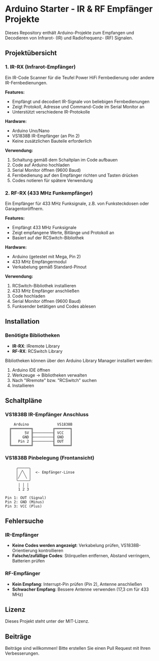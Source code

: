 # Arduino Starter - IR & RF Empfänger Projekte

Dieses Repository enthält Arduino-Projekte zum Empfangen und Decodieren von Infrarot- (IR) und Radiofrequenz- (RF) Signalen.

## Projektübersicht

### 1. IR-RX (Infrarot-Empfänger)
Ein IR-Code Scanner für die Teufel Power HiFi Fernbedienung oder andere IR-Fernbedienungen.

**Features:**
- Empfängt und decodiert IR-Signale von beliebigen Fernbedienungen
- Zeigt Protokoll, Adresse und Command-Code im Serial Monitor an
- Unterstützt verschiedene IR-Protokolle

**Hardware:**
- Arduino Uno/Nano
- VS1838B IR-Empfänger (an Pin 2)
- Keine zusätzlichen Bauteile erforderlich

**Verwendung:**
1. Schaltung gemäß dem Schaltplan im Code aufbauen
2. Code auf Arduino hochladen
3. Serial Monitor öffnen (9600 Baud)
4. Fernbedienung auf den Empfänger richten und Tasten drücken
5. Codes notieren für spätere Verwendung

### 2. RF-RX (433 MHz Funkempfänger)
Ein Empfänger für 433 MHz Funksignale, z.B. von Funksteckdosen oder Garagentoröffnern.

**Features:**
- Empfängt 433 MHz Funksignale
- Zeigt empfangene Werte, Bitlänge und Protokoll an
- Basiert auf der RCSwitch-Bibliothek

**Hardware:**
- Arduino (getestet mit Mega, Pin 2)
- 433 MHz Empfängermodul
- Verkabelung gemäß Standard-Pinout

**Verwendung:**
1. RCSwitch-Bibliothek installieren
2. 433 MHz Empfänger anschließen
3. Code hochladen
4. Serial Monitor öffnen (9600 Baud)
5. Funksender betätigen und Codes ablesen

## Installation

### Benötigte Bibliotheken
- **IR-RX**: IRremote Library
- **RF-RX**: RCSwitch Library

Bibliotheken können über den Arduino Library Manager installiert werden:
1. Arduino IDE öffnen
2. Werkzeuge → Bibliotheken verwalten
3. Nach "IRremote" bzw. "RCSwitch" suchen
4. Installieren

## Schaltpläne

### VS1838B IR-Empfänger Anschluss
```
    Arduino             VS1838B
  ╔═════════╗         ╔═══════╗
  ║      5V ╟─────────╢ VCC   ║
  ║     GND ╟─────────╢ GND   ║
  ║   Pin 2 ╟─────────╢ OUT   ║
  ╚═════════╝         ╚═══════╝
```

### VS1838B Pinbelegung (Frontansicht)
```
     ╭─────╮
     │ ╱╲  │  <- Empfänger-Linse
     │╱  ╲ │
     ╰─────╯
      │ │ │
      1 2 3

Pin 1: OUT (Signal)
Pin 2: GND (Minus)
Pin 3: VCC (Plus)
```

## Fehlersuche

### IR-Empfänger
- **Keine Codes werden angezeigt**: Verkabelung prüfen, VS1838B-Orientierung kontrollieren
- **Falsche/zufällige Codes**: Störquellen entfernen, Abstand verringern, Batterien prüfen

### RF-Empfänger
- **Kein Empfang**: Interrupt-Pin prüfen (Pin 2), Antenne anschließen
- **Schwacher Empfang**: Bessere Antenne verwenden (17,3 cm für 433 MHz)

## Lizenz
Dieses Projekt steht unter der MIT-Lizenz.

## Beiträge
Beiträge sind willkommen! Bitte erstellen Sie einen Pull Request mit Ihren Verbesserungen.
